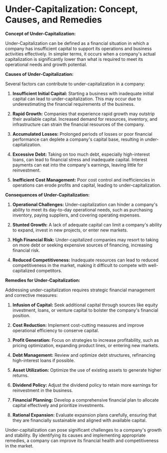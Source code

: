 # Under-Capitalization: Concept, Causes, and Remedies

**Concept of Under-Capitalization:**

Under-Capitalization can be defined as a financial situation in which a company has insufficient capital to support its operations and business activities effectively. In simpler terms, it occurs when a company's actual capitalization is significantly lower than what is required to meet its operational needs and growth potential.

**Causes of Under-Capitalization:**

Several factors can contribute to under-capitalization in a company:

1. **Insufficient Initial Capital:** Starting a business with inadequate initial capital can lead to under-capitalization. This may occur due to underestimating the financial requirements of the business.

2. **Rapid Growth:** Companies that experience rapid growth may outstrip their available capital. Increased demand for resources, inventory, and infrastructure can strain the financial resources of the company.

3. **Accumulated Losses:** Prolonged periods of losses or poor financial performance can deplete a company's capital base, resulting in under-capitalization.

4. **Excessive Debt:** Taking on too much debt, especially high-interest loans, can lead to financial stress and inadequate capital. Interest payments can eat into the company's earnings, leaving little for reinvestment.

5. **Inefficient Cost Management:** Poor cost control and inefficiencies in operations can erode profits and capital, leading to under-capitalization.

**Consequences of Under-Capitalization:**

1. **Operational Challenges:** Under-capitalization can hinder a company's ability to meet its day-to-day operational needs, such as purchasing inventory, paying suppliers, and covering operating expenses.

2. **Stunted Growth:** A lack of adequate capital can limit a company's ability to expand, invest in new projects, or enter new markets.

3. **High Financial Risk:** Under-capitalized companies may resort to taking on more debt or seeking expensive sources of financing, increasing financial risk.

4. **Reduced Competitiveness:** Inadequate resources can lead to reduced competitiveness in the market, making it difficult to compete with well-capitalized competitors.

**Remedies for Under-Capitalization:**

Addressing under-capitalization requires strategic financial management and corrective measures:

1. **Infusion of Capital:** Seek additional capital through sources like equity investment, loans, or venture capital to bolster the company's financial position.

2. **Cost Reduction:** Implement cost-cutting measures and improve operational efficiency to conserve capital.

3. **Profit Generation:** Focus on strategies to increase profitability, such as pricing optimization, expanding product lines, or entering new markets.

4. **Debt Management:** Review and optimize debt structures, refinancing high-interest loans if possible.

5. **Asset Utilization:** Optimize the use of existing assets to generate higher returns.

6. **Dividend Policy:** Adjust the dividend policy to retain more earnings for reinvestment in the business.

7. **Financial Planning:** Develop a comprehensive financial plan to allocate capital effectively and prioritize investments.

8. **Rational Expansion:** Evaluate expansion plans carefully, ensuring that they are financially sustainable and aligned with available capital.

Under-capitalization can pose significant challenges to a company's growth and stability. By identifying its causes and implementing appropriate remedies, a company can improve its financial health and competitiveness in the market.